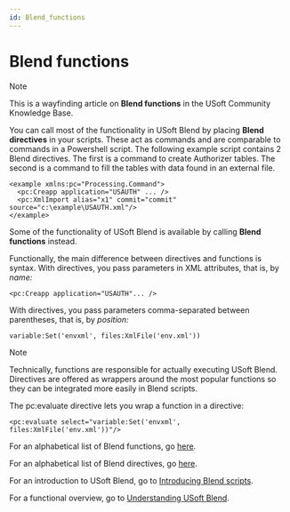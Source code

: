 ```yaml
---
id: Blend_functions
---
```


# Blend functions



> [!NOTE]
> This is a wayfinding article on **Blend functions** in the USoft Community Knowledge Base.

You can call most of the functionality in USoft Blend by placing **Blend directives** in your scripts. These act as commands and are comparable to commands in a Powershell script. The following example script contains 2 Blend directives. The first is a command to create Authorizer tables. The second is a command to fill the tables with data found in an external file.

```language-xml
<example xmlns:pc="Processing.Command">
  <pc:Creapp application="USAUTH" ... />
  <pc:XmlImport alias="x1" commit="commit" source="c:\example\USAUTH.xml"/>
</example>
```

Some of the functionality of USoft Blend is available by calling **Blend functions** instead.

Functionally, the main difference between directives and functions is syntax. With directives, you pass parameters in XML attributes, that is, by *name:*

```language-xml
<pc:Creapp application="USAUTH"... />
```

With directives, you pass parameters comma-separated between parentheses, that is, by *position:*

```
variable:Set('envxml', files:XmlFile('env.xml'))
```

> [!NOTE]
> Technically, functions are responsible for actually executing USoft Blend. Directives are offered as wrappers around the most popular functions so they can be integrated more easily in Blend scripts.

The pc:evaluate directive lets you wrap a function in a directive:

```language-xml
<pc:evaluate select="variable:Set('envxml', files:XmlFile('env.xml'))"/>
```

For an alphabetical list of Blend functions, go [here](/docs/Repositories/Blend%20functions).

For an alphabetical list of Blend directives, go [here](/docs/Repositories/Blend%20directives).

For an introduction to USoft Blend, go to [Introducing Blend scripts](/docs/Repositories/Blend%20scripts%20for%20repository%20management/Introducing%20Blend%20scripts.md).

For a functional overview, go to [Understanding USoft Blend](/docs/Repositories/Blend%20scripts%20for%20repository%20management/Understanding%20USoft%20Blend.md).